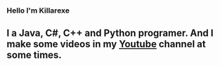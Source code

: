 ### Hello I'm Killarexe
## I a Java, C#, C++ and Python programer. And I make some videos in my [Youtube](https://www.youtube.com/channel/UC7lHA5pMQMrTTeZg1yk2hXw) channel at some times. 
